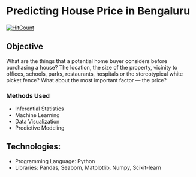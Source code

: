 # Predicting House Price in Bengaluru

[![HitCount](http://hits.dwyl.io/maqsudinamdar/Predicting-House-Price.svg)](http://hits.dwyl.io/maqsudinamdar/Predicting-House-Price)

## Objective

What are the things that a potential home buyer considers before purchasing a house? The location, the size of the property, vicinity to offices, schools, parks, restaurants, hospitals or the stereotypical white picket fence? What about the most important factor — the price?

### Methods Used
* Inferential Statistics
* Machine Learning
* Data Visualization
* Predictive Modeling

## Technologies:
- Programming Language: Python
- Libraries: Pandas, Seaborn, Matplotlib, Numpy, Scikit-learn
